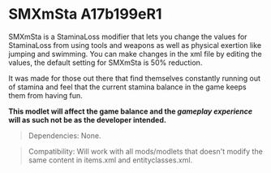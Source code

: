 # SMXmSta A17b199eR1

SMXmSta is a StaminaLoss modifier that lets you change the values for StaminaLoss from using tools and weapons as well as physical exertion like jumping and swimming. You can make changes in the xml file by editing the values, the default setting for SMXmSta is 50% reduction.

It was made for those out there that find themselves constantly running out of stamina and feel that the current stamina balance in the game keeps them from having fun.

**This modlet will affect the game balance and the _gameplay experience_ will as such not be as the developer intended.**

> Dependencies: None.

> Compatibility: Will work with all mods/modlets that doesn't modify the same content in items.xml and entityclasses.xml.
